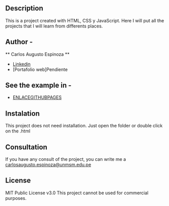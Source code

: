 ## Description

This is a project created with HTML, CSS y JavaScript. Here I will put all the projects that I will learn from differents places.

## Author -
** Carlos Augusto Espinoza **

* [Linkedin](https://www.linkedin.com/in/carlos-augusto-espinoza-cobenas-6374792b7)
* [Portafolio web]Pendiente

## See the example in - 
- [ENLACEGITHUBPAGES](ENLACEGITHUBPAGES)

## Instalation
This project does not need installation. Just open the folder or double click on the .html

## Consultation
If you have any consult of the project, you can write me a carlosaugusto.espinoza@unmsm.edu.pe 

## License
MIT Public License v3.0
This project cannot be used for commercial purposes.
